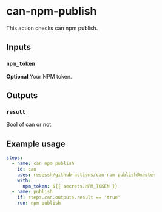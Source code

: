 # can-npm-publish

This action checks can npm publish.

## Inputs

### `npm_token`

**Optional** Your NPM token.

## Outputs

### `result`

Bool of can or not.

## Example usage

```yaml
steps:
  - name: can npm publish
    id: can
    uses: resessh/github-actions/can-npm-publish@master
    with:
      npm_token: ${{ secrets.NPM_TOKEN }}
  - name: publish
    if: steps.can.outputs.result == 'true'
    run: npm publish
```
